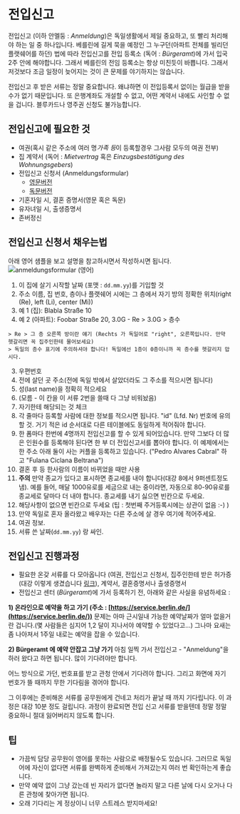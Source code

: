 # 전입신고

전입신고 (이하 안멜둥 : *Anmeldung*)은 독일생활에서 제일 중요하고, 또 빨리 처리해야 하는 일 중 하나입니다. 베를린에 길게 묵을 예정인 그 누구던(아파트 전체를 빌리던 플랫쉐어를 하던) 법에 따라 전입신고를 전입 등록소 (독어 : *Bürgeramt*)에 가서 입국 2주 안에 해야합니다. 그래서 베를린의 전임 등록소는 항상 미친듯이 바쁩니다. 그래서 저것보다 조금 일정이 늦어지는 것이 큰 문제를 야기하지는 않습니다.

전입신고 후 받은 서류는 정말 중요합니다. 왜냐하면 이 전입등록서 없이는 월급을 받을 수가 없기 때문입니다. 또 은행계좌도 개설할 수 없고, 어떤 계약서 내에도 사인할 수 없을 겁니다. 블루카드나 영주권 신청도 불가능합니다.

## 전입신고에 필요한 것

- 여권(혹시 같은 주소에 여러 명*가족 등*이 등록할경우 그사람 모두의 여권 전부)
- 집 계약서 (독어 : *Mietvertrag* 혹은 *Einzugsbestätigung des Wohnungsgebers*)
- 전입신고 신청서 (Anmeldungsformular)
  - [영문버전](https://github.com/marlonbernardes/awesome-berlin/raw/master/files/anmeldung_en.pdf)
  - [독문버전](https://github.com/marlonbernardes/awesome-berlin/raw/master/files/anmeldung_de.pdf)
- 기혼자일 시, 결혼 증명서(영문 혹은 독문)
- 유자녀일 시, 출생증명서
- 존버정신

## 전입신고 신청서 채우는법

아래 영어 샘플을 보고 설명을 참고하시면서 작성하시면 됩니다.
![anmeldungsformular (영어)](https://cloud.githubusercontent.com/assets/2975955/16777113/9b445a1e-4868-11e6-8fc0-3abd4dc6251d.png)

1. 이 집에 살기 시작할 날짜 (포맷 : `dd.mm.yy`)를 기입할 것
2. 주소 이름, 집 번호, 층이나 플랫쉐어 시에는 그 층에서 자기 방의 정확한 위치(right (Re), left (Li), center (Mi))
  2. 예 1 (집): Blabla Straße 10
  2. 예 2 (아파트): Foobar Straße 20, 3.0G - Re
    > 3.0G > 층수

    > Re > 그 층 오른쪽 방이란 얘기 (Rechts 가 독일어로 "right", 오른쪽입니다. 만약 헷갈리면 꼭 집주인한테 물어보세요)
    > 독일의 층수 표기에 주의하셔야 합니다! 독일에선 1층이 0층이니까 꼭 층수를 헷갈리지 맙시다.
3. 우편번호
4. 전에 살던 곳 주소(전에 독일 밖에서 살았더라도 그 주소를 적으시면 됩니다)
5. 성(last name)을 정확히 적으세요
6. (모름 - 이 칸을 이 서류 2번을 쓸때 다 그냥 비워놨음)
7. 자기한테 해당되는 것 체크
8. 각 줄마다 등록할 사람에 대한 정보를 적으시면 됩니다. "id" (Lfd. Nr) 번호에 유의할 것. 거기 적은 id 순서대로 다른 테이블에도 동일하게 적어줘야 합니다.
9. 한 폼마다 한번에 4명까지 전입신고를 할 수 있게 되어있습니다. 만약 그보다 더 많은 인원수를 등록해야 된다면 한 부 더 전입신고서를 뽑아야 합니다. 이 예제에서는 한 주소 아래 둘이 사는 커플을 등록하고 있습니다. ("Pedro Alvares Cabral" 하고 "Fulana Ciclana Beltrana")
10. 결혼 후 등 한사람의 이름이 바뀌었을 때만 사용
11. **주의** 만약 종교가 있다고 표시하면 종교세를 내야 합니다(대강 8에서 9퍼센트정도 냄). 예를 들어, 매달 1000유로를 세금으로 내는 중이라면, 자동으로 80-90유로를 종교세로 달마다 더 내야 합니다. 종교세를 내기 싫으면 빈칸으로 두세요.
12. 해당사항이 없으면 빈칸으로 두세요 (팁 : 첫번째 주거등록시에는 상관이 없음 :-) )
13. 만약 독일로 혼자 올라왔고 배우자는 다른 주소에 살 경우 여기에 적어주세요.
14. 여권 정보.
15. 서류 쓴 날짜(`dd.mm.yy`) 랑 싸인.

## 전입신고 진행과정

- 필요한 온갖 서류를 다 모아옵니다 (여권, 전입신고 신청서, 집주인한테 받은 허가증(대강 이렇게 생겼습니다 [링크](http://www.berlin.de/formularserver/formular.php?402544)), 계약서, 결혼증명서나 출생증명서
- 전입신고 센터 (*Bürgeramt*)에 가서 등록하기 전, 아래와 같은 사실을 유념하세요 :

 **1) 온라인으로 예약을 하고 가기 (주소 : [https://service.berlin.de/](https://service.berlin.de/))**
 문제는 아마 근시일내 가능한 예약날짜가 얼마 없을거란 겁니다.(몇 사람들은 심지어 1,2 달이 지나서야 예약할 수 있었다고...) 그나마 요새는 좀 나아져서 1주일 내로는 예약을 잡을 수 있습니다.

 **2) Bürgeramt 에 예약 안잡고 그냥 가기**
아침 일찍 가서 전입신고 - "Anmeldung"을 하러 왔다고 하면 됩니다. 많이 기다려야만 합니다.

어느 방식으로 가던, 번호표를 받고 관청 안에서 기다려야 합니다. 그리고 화면에 자기 번호가 뜰 때까지 무한 기다림을 겪어야 합니다.

그 이후에는 준비해온 서류를 공무원에게 건네고 처리가 끝날 때 까지 기다립니다. 이 과정은 대강 10분 정도 걸립니다. 과정이 완료되면 전입 신고 서류를 받을텐데 정말 정말 중요하니 절대 잃어버리지 않도록 합니다.

## 팁

- 가끔씩 담당 공무원이 영어를 못하는 사람으로 배정될수도 있습니다. 그러므로 독일어에 자신이 없다면 서류를 완벽하게 준비해서 가져갔는지 여러 번 확인하는게 좋습니다.
- 만약 예약 없이 그냥 갔는데 빈 자리가 없다면 놀라지 말고 다른 날에 다시 오거나 다른 관청에 찾아가면 됩니다.
- 오래 기다리는 게 정상이니 너무 스트레스 받지마세요!
